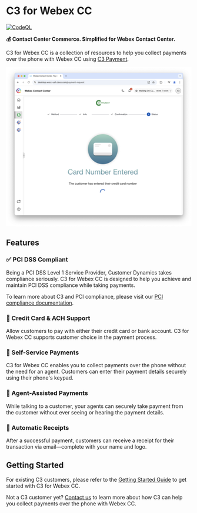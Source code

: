 # C3 for Webex CC

[![CodeQL](https://github.com/customer-dynamics/c3-webex-cc/actions/workflows/codeql.yml/badge.svg?branch=main)](https://github.com/customer-dynamics/c3-webex-cc/actions/workflows/codeql.yml)

**💰 Contact Center Commerce. Simplified for Webex Contact Center.**

C3 for Webex CC is a collection of resources to help you collect payments over the phone with Webex CC using [C3 Payment](https://www.customerdynamics.com/c3-payment).

![Screenshot of the C3 Payment Request agent desktop app within Webex CC. An icon of a credit card displayed with the heading "Card Number Entered". Below it is the message, "The Contact has entered their credit card number".](./docs/images/agent-desktop-app.png 'C3 Payment Request agent desktop app')

## Features

### ✅ PCI DSS Compliant

Being a PCI DSS Level 1 Service Provider, Customer Dynamics takes compliance seriously. C3 for Webex CC is designed to help you achieve and maintain PCI DSS compliance while taking payments.

To learn more about C3 and PCI compliance, please visit our [PCI compliance documentation](./docs/PCI-COMPLIANCE.md).

### 🏦 Credit Card & ACH Support

Allow customers to pay with either their credit card or bank account. C3 for Webex CC supports customer choice in the payment process.

### 👤 Self-Service Payments

C3 for Webex CC enables you to collect payments over the phone without the need for an agent. Customers can enter their payment details securely using their phone's keypad.

### 👥 Agent-Assisted Payments

While talking to a customer, your agents can securely take payment from the customer without ever seeing or hearing the payment details.

### 🧾 Automatic Receipts

After a successful payment, customers can receive a receipt for their transaction via email—complete with your name and logo.

## Getting Started

For existing C3 customers, please refer to the [Getting Started Guide](./docs/GETTING-STARTED.md) to get started with C3 for Webex CC.

Not a C3 customer yet? [Contact us](https://www.customerdynamics.com/contact-us) to learn more about how C3 can help you collect payments over the phone with Webex CC.

